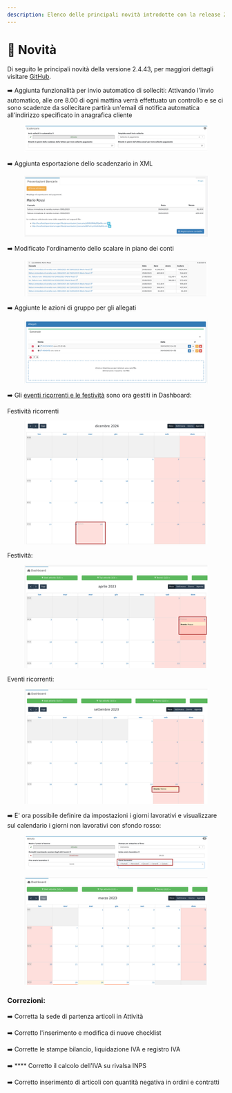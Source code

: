 ```yaml
---
description: Elenco delle principali novità introdotte con la release 2.4.43.
---
```


# 📣 Novità

Di seguito le principali novità della versione 2.4.43, per maggiori dettagli visitare [GitHub](https://github.com/devcode-it/openstamanager).

➡️ Aggiunta funzionalità per invio automatico di solleciti: Attivando l'invio automatico, alle ore 8.00 di ogni mattina verrà effettuato un controllo e se ci sono scadenze da sollecitare partirà un'email di notifica automatica all'indirizzo specificato in anagrafica cliente

<figure><img src=".gitbook/assets/immagine (132).png" alt=""><figcaption></figcaption></figure>

➡️ Aggiunta esportazione dello scadenzario in XML

<figure><img src=".gitbook/assets/immagine (4) (2).png" alt=""><figcaption></figcaption></figure>

➡️  Modificato l'ordinamento dello scalare in piano dei conti

<figure><img src=".gitbook/assets/immagine (1) (1).png" alt=""><figcaption></figcaption></figure>

➡️ Aggiunte le azioni di gruppo per gli allegati

<figure><img src=".gitbook/assets/immagine.png" alt=""><figcaption></figcaption></figure>

➡️  Gli [eventi ricorrenti e le festività](openstamanager/modules/strumenti/tabelle/eventi.md) sono ora gestiti in Dashboard:

Festività ricorrenti

<figure><img src=".gitbook/assets/immagine (1).png" alt=""><figcaption></figcaption></figure>

Festività:

<figure><img src=".gitbook/assets/immagine (3).png" alt=""><figcaption></figcaption></figure>

Eventi ricorrenti:

<figure><img src=".gitbook/assets/immagine (2).png" alt=""><figcaption></figcaption></figure>

➡️ E' ora possibile definire da impostazioni i giorni lavorativi e visualizzare sul calendario i giorni non lavorativi con sfondo rosso:

<figure><img src=".gitbook/assets/immagine (5).png" alt=""><figcaption></figcaption></figure>

<figure><img src=".gitbook/assets/immagine (4).png" alt=""><figcaption></figcaption></figure>

### Correzioni:

➡️  Corretta la sede di partenza articoli in Attività

➡️  Corretto l'inserimento e modifica di nuove checklist

➡️  Corrette le stampe bilancio, liquidazione IVA e registro IVA

➡️ **** Corretto il calcolo dell'IVA su rivalsa INPS

➡️ Corretto inserimento di articoli con quantità negativa in ordini e contratti
